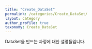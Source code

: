 ```yaml
---
title: "Create_DataSet"
permalink: /categories/Create_DataSet/
layout: category
author_profile: true
taxonomy: Create_DataSet
---
```


DataSet을 만드는 과정에 대한 설명들입니다.
